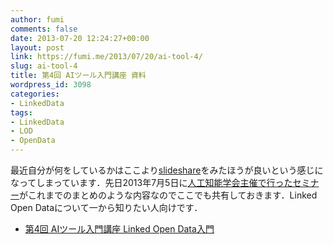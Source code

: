 ```yaml
---
author: fumi
comments: false
date: 2013-07-20 12:24:27+00:00
layout: post
link: https://fumi.me/2013/07/20/ai-tool-4/
slug: ai-tool-4
title: 第4回 AIツール入門講座 資料
wordpress_id: 3098
categories:
- LinkedData
tags:
- LinkedData
- LOD
- OpenData
---
```


最近自分が何をしているかはここより[slideshare](http://www.slideshare.net/fumihiro)をみたほうが良いという感じになってしまっています．先日2013年7月5日に[人工知能学会主催で行ったセミナー](http://www.ai-gakkai.or.jp/no04_jsai_tool_introductory_course/)がこれまでのまとめのような内容なのでここでも共有しておきます．Linked Open Dataについて一から知りたい人向けです．

* [第4回 AIツール入門講座 Linked Open Data入門](http://www.slideshare.net/fumihiro/4-24004224)
